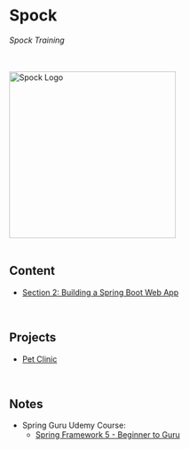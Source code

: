 # Spock
*Spock Training*

<br>
<br>

<img src="./resources/spock-logo.png" alt="Spock Logo" width=300>

<br>
<br>

## Content
* [Section 2: Building a Spring Boot Web App](./content/02-build-spring-boot-app)

<br>

## Projects
* [Pet Clinic](./content/projects/pet-clinic)

<br>

## Notes
* Spring Guru Udemy Course: 
    * [Spring Framework 5 - Beginner to Guru](https://www.udemy.com/course/spring-framework-5-beginner-to-guru/)